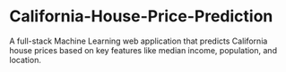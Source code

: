 # California-House-Price-Prediction
A full-stack Machine Learning web application that predicts California house prices based on key features like median income, population, and location.
